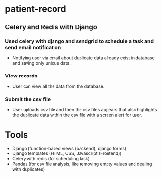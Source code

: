 # patient-record
## Celery and Redis with Django

### Used celery with django and sendgrid to schedule a task and send email notification
- Notifying user via email about duplicate data already exist in database and saving only unique data.

### View records
- User can view all the data from the database.

### Submit the csv file
- User uploads csv file and then the csv files appears that also highlights the duplicate data within the csv file with a screen alert for user.


# Tools

- Django (function-based views (backend), django forms)
- Django templates (HTML, CSS, Javascript (Frontend))
- Celery with redis (for scheduling task)
- Pandas (for csv file analysis, like removing empty values and dealing with duplicates)


